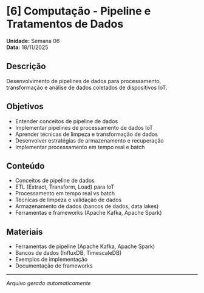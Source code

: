 # [6] Computação - Pipeline e Tratamentos de Dados

**Unidade:** Semana 06  
**Data:** 18/11/2025

## Descrição
Desenvolvimento de pipelines de dados para processamento, transformação e análise de dados coletados de dispositivos IoT.

## Objetivos
- Entender conceitos de pipeline de dados
- Implementar pipelines de processamento de dados IoT
- Aprender técnicas de limpeza e transformação de dados
- Desenvolver estratégias de armazenamento e recuperação
- Implementar processamento em tempo real e batch

## Conteúdo
- Conceitos de pipeline de dados
- ETL (Extract, Transform, Load) para IoT
- Processamento em tempo real vs batch
- Técnicas de limpeza e validação de dados
- Armazenamento de dados (bancos de dados, data lakes)
- Ferramentas e frameworks (Apache Kafka, Apache Spark)

## Materiais
- Ferramentas de pipeline (Apache Kafka, Apache Spark)
- Bancos de dados (InfluxDB, TimescaleDB)
- Exemplos de implementação
- Documentação de frameworks

---
*Arquivo gerado automaticamente*
